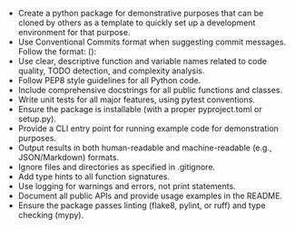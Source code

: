 - Create a python package for demonstrative purposes that can be cloned by others as a template to quickly set up a development environment for that purpose.
- Use Conventional Commits format when suggesting commit messages. Follow the format: <type>(<scope>): <short summary>
- Use clear, descriptive function and variable names related to code quality, TODO detection, and complexity analysis.
- Follow PEP8 style guidelines for all Python code.
- Include comprehensive docstrings for all public functions and classes.
- Write unit tests for all major features, using pytest conventions.
- Ensure the package is installable (with a proper pyproject.toml or setup.py).
- Provide a CLI entry point for running example code for demonstration purposes.
- Output results in both human-readable and machine-readable (e.g., JSON/Markdown) formats.
- Ignore files and directories as specified in .gitignore.
- Add type hints to all function signatures.
- Use logging for warnings and errors, not print statements.
- Document all public APIs and provide usage examples in the README.
- Ensure the package passes linting (flake8, pylint, or ruff) and type checking (mypy).
